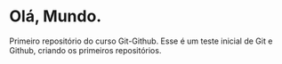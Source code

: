 # Olá, Mundo.
 Primeiro repositório do curso Git-Github.
 Esse é um teste inicial de Git e Github, criando os primeiros repositórios.
 
